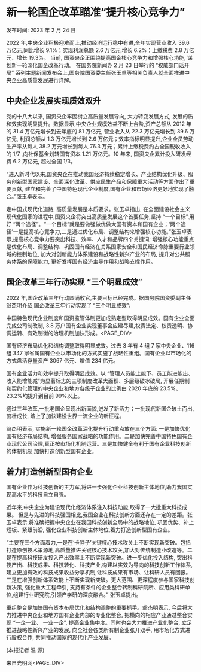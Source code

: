# 新一轮国企改革瞄准“提升核心竞争力”

发布时间: 2023 年 2 月 24 日

2022 年,中央企业积极迎难而上,推动经济运行稳中有进,全年实现营业收入 39.6 万亿元,同比增长 9.1%；实现利润总额 2.6 万亿元,增长 6.2%；上缴税费 2.8 万亿元、增长 19.3%。 当前, 国资央企正围绕提高国企核心竞争力和增强核心功能, 谋划新一轮深化国企改革行动。 在国务院新闻办 2 月 23 日举行的 “权威部门话开局” 系列主题新闻发布会上,国务院国资委主任张玉卓等相关负责人就全面推进中央企业高质量发展进行详解。

## 中央企业发展实现质效双升

党的十八大以来, 国资央企牢固树立高质量发展导向, 大力转变发展方式, 发展的质和效实现明显提升。数据显示,中央企业规模效益不断上台阶,资产总额从 2012 年的 31.4 万亿元增长到去年底的 81 万亿元, 营业收入从 22.3 万亿元增长到 39.6 万亿元, 利润总额从 1.3 万亿元增长到 2.6 万亿元；效率指标明显提升,企业全员劳动生产率从每人 38.2 万元增长到每人 76.3 万元；累计上缴税费约占全国税收收入的 1/7 ,向社保基金划转国有资本 1.21 万亿元。10 年来, 国资央企累计投入研发经费 6.2 万亿元, 超过全国 1/3。

“进入新时代以来,国资央企在推动我国经济持续稳定增长、产业结构优化升级、服务创新型国家建设、全面深化改革、供应民生产品和保障重大活动等方面作出了重要贡献, 建立和完善了中国特色现代企业制度,国有企业和市场经济更好地实现了融合。”张玉卓表示。

走中国式现代化道路, 高质量发展是本质要求。张玉卓指出, 在全面建设社会主义现代化国家的进程中,国资央企将突出高质量发展这个首要任务,坚持 “一个目标”,用好 “两个途径”。“一个目标”就是要做强做优做大国有资本和国有企业；‘两个途径’一是提高核心竞争力,二是通过优化布局、调整结构来增强核心功能。”张玉卓表示,提高核心竞争力要突出科技、效率、人才和品牌四个关键词; 增强核心功能重点是优化布局、调整结构、巩固国有经济在关系国家安全和国民经济命脉重要行业领域的控制地位, 加大对创新能力体系建设和战略性新兴产业的布局, 提升对公共服务体系的保障能力, 更好发挥国有经济主导作用和战略支撑作用。

## 国企改革三年行动实现 “三个明显成效”

2022 年,国企改革三年行动圆满收官,主要目标已经完成。据国务院国资委副主任翁杰明介绍,国企改革三年行动实现了 “三个明显成效”:

中国特色现代企业制度和国资监管体制更加成熟定型取得明显成效。国有企业全面完成公司制改制, 3.8 万户国有企业实现董事会应建尽建,权责法定、权责透明、协调运转、有效制衡的治理机制加快形成。<PAGE_DIV> 

国有经济布局优化和结构调整取得明显成效。过去 3 年有 4 组 7 家中央企业、116 组 347 家省属国有企业以市场化的方式实施了战略性重组。国有企业以市场化的方式盘活存量资产 3067 亿元、增值 234 亿元。

国有企业活力和效率提升取得明显成效。以 “管理人员能上能下、员工能进能出、收入能增能减”为显著标志的三项制度改革大面积、多层级破冰破局, 开展任期制和契约化管理的中央企业和地方各级子企业的比例由 2020 年底的 23.5%、23.2%均提升到目前 99%以上。

通过三年改革,一批老国企呈现出新面貌,迸发了新活力；一批现代新国企破土而出, 茁壮成长, 踏上了加快建设世界一流企业的新征程。

翁杰明表示, 实施新一轮国企改革深化提升行动重点放在三个方面: 一是加快优化国有经济布局结构, 增强服务国家战略的功能作用。二是加快完善中国特色国有企业现代公司治理,真正按市场化机制运营。三是加快健全有利于国有企业科技创新的体制机制,加快打造创新型国有企业。

## 着力打造创新型国有企业

国有企业作为科技创新的主力军,将进一步强化企业科技创新主体地位,助力我国实现高水平的科技自立自强。

近年来,中央企业为建设现代化经济体系注入科技动能,取得了一大批重大科技成果。 但是与先进的科技强国相比,我国企业在科技创新方面还存在一定的差距。张玉卓表示,将准确把握中央企业在我国科技创新全局中的战略地位, 巩固优势、补上短板、紧跟前沿, 强化企业科技创新主体地位,着力打造创新型国有企业。

“主要在三个方面着力,一是在‘卡脖子’关键核心技术攻关上不断实现新突破。包括打造原创技术策源地,高质量推进关键核心技术攻关,加大对传统制造业改造等。二是在提高科技研发投入产出效率上不断实现新突破。进一步优化投入结构, 突出科技产出、科技成果、科技转化、科技产业,构建以实效为导向的科技创新工作体系,建立更加有效的科技成果收益分享机制,让科技成果有市场、让科研人员有回报。三是在增强创新体系效能上不断实现新突破。更大范围、更深程度参与国家科技创新决策, 强化重大工程牵引, 支持有条件的企业整合转制科研院所、应用类科研单位,组建行业研究院,引领产学研的深度融合。” 张玉卓提出。

重组整合是加快国有资本布局优化和结构调整的重要抓手。翁杰明表示, 今后将大力推进中央企业和地方国有企业内部的专业化整合, 把横向的相应产业通过整合实现 “一企一业、 一业一企”, 提高企业集中度。同时也会大力推进产业化整合, 立足推进战略性新兴产业的发展, 向全社会各类所有制企业张开双手, 用市场化方式进行股权合作, 共同推动国家的现代化产业发展。

(本报记者 温 源)

来自光明网<PAGE_DIV> 